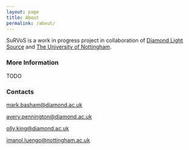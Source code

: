 ```yaml
---
layout: page
title: About
permalink: /about/
---
```


SuRVoS is a work in progress project in collaboration of [Diamond Light Source](https://www.diamond.ac.uk/) and [The University of Nottingham](https://www.nottingham.ac.uk/).

### More Information

TODO

### Contacts
[mark.basham@diamond.ac.uk](mailto:mark.basham@diamond.ac.uk)

[avery.pennington@diamond.ac.uk](mailto:avery.pennington@diamond.ac.uk)

[olly.king@diamond.ac.uk](mailto:olly.king@diamond.ac.uk)

[imanol.luengo@nottingham.ac.uk](mailto:imanol.luengo@nottingham.ac.uk)
